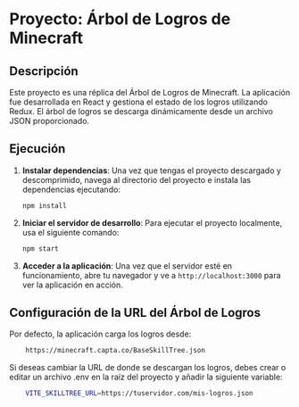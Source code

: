 # Proyecto: Árbol de Logros de Minecraft

## Descripción

Este proyecto es una réplica del Árbol de Logros de Minecraft. La aplicación fue desarrollada en React y gestiona el estado de los logros utilizando Redux. El árbol de logros se descarga dinámicamente desde un archivo JSON proporcionado.

## Ejecución

1. **Instalar dependencias**:
   Una vez que tengas el proyecto descargado y descomprimido, navega al directorio del proyecto e instala las dependencias ejecutando:
    ```bash
    npm install
    ```
2. **Iniciar el servidor de desarrollo**:
   Para ejecutar el proyecto localmente, usa el siguiente comando:
    ```bash
    npm start
    ```
3. **Acceder a la aplicación**:
   Una vez que el servidor esté en funcionamiento, abre tu navegador y ve a `http://localhost:3000` para ver la aplicación en acción.

## Configuración de la URL del Árbol de Logros
Por defecto, la aplicación carga los logros desde:

```bash
    https://minecraft.capta.co/BaseSkillTree.json
```

Si deseas cambiar la URL de donde se descargan los logros, debes crear o editar un archivo .env en la raíz del proyecto y añadir la siguiente variable:

```bash
    VITE_SKILLTREE_URL=https://tuservidor.com/mis-logros.json
```